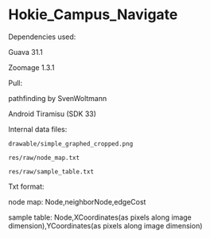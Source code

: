# Hokie_Campus_Navigate
Dependencies used:
  
  Guava 31.1
  
  Zoomage 1.3.1

Pull: 
 
 pathfinding by SvenWoltmann
  
  Android Tiramisu (SDK 33)
  
  Internal data files:
  
    drawable/simple_graphed_cropped.png
    
    res/raw/node_map.txt
    
    res/raw/sample_table.txt
   
Txt format:

  node map: Node,neighborNode,edgeCost
  
  sample table: Node,XCoordinates(as pixels along image dimension),YCoordinates(as pixels along image dimension)
  
  
